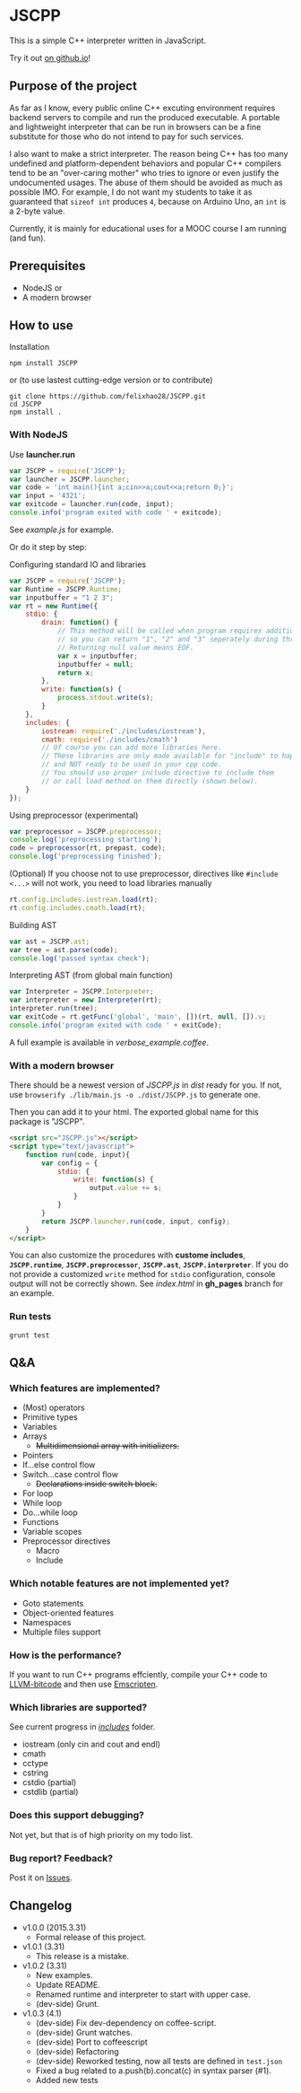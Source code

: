 # JSCPP

This is a simple C++ interpreter written in JavaScript.

Try it out [on github.io](https://felixhao28.github.io/JSCPP/)!

## Purpose of the project

As far as I know, every public online C++ excuting environment requires backend servers to compile and run the produced executable. A portable and lightweight interpreter that can be run in browsers can be a fine substitute for those who do not intend to pay for such services.

I also want to make a strict interpreter. The reason being C++ has too many undefined and platform-dependent behaviors and popular C++ compilers tend to be an "over-caring mother" who tries to ignore or even justify the undocumented usages. The abuse of them should be avoided as much as possible IMO. For example, I do not want my students to take it as guaranteed that `sizeof int` produces `4`, because on Arduino Uno, an `int` is a 2-byte value.

Currently, it is mainly for educational uses for a MOOC course I am running (and fun).

## Prerequisites

* NodeJS or
* A modern browser

## How to use

Installation

```
npm install JSCPP
```

or (to use lastest cutting-edge version or to contribute)

```
git clone https://github.com/felixhao28/JSCPP.git
cd JSCPP
npm install .
```

### With NodeJS

Use __launcher.run__

```js
var JSCPP = require('JSCPP');
var launcher = JSCPP.launcher;
var code = 'int main(){int a;cin>>a;cout<<a;return 0;}';
var input = '4321';
var exitcode = launcher.run(code, input);
console.info('program exited with code ' + exitcode);
```

See _example.js_ for example.

Or do it step by step:

Configuring standard IO and libraries
```js
var JSCPP = require('JSCPP');
var Runtime = JSCPP.Runtime;
var inputbuffer = "1 2 3";
var rt = new Runtime({
	stdio: {
		drain: function() {
			// This method will be called when program requires additional input
			// so you can return "1", "2" and "3" seperately during three calls.
			// Returning null value means EOF.
			var x = inputbuffer;
			inputbuffer = null;
			return x;
		},
		write: function(s) {
			process.stdout.write(s);
		}
	},
	includes: {
		iostream: require('./includes/iostream'),
		cmath: require('./includes/cmath')
		// Of course you can add more libraries here.
		// These libraries are only made available for "include" to happen
		// and NOT ready to be used in your cpp code.
		// You should use proper include directive to include them
		// or call load method on them directly (shown below).
	}
});
```

Using preprocessor (experimental)
```js
var preprocessor = JSCPP.preprocessor;
console.log('preprocessing starting');
code = preprocessor(rt, prepast, code);
console.log('preprocessing finished');
```

(Optional) If you choose not to use preprocessor, directives like `#include <...>` will not work, you need to load libraries manually
```js
rt.config.includes.iostream.load(rt);
rt.config.includes.cmath.load(rt);
```

Building AST
```js
var ast = JSCPP.ast;
var tree = ast.parse(code);
console.log('passed syntax check');
```

Interpreting AST (from global main function)
```js
var Interpreter = JSCPP.Interpreter;
var interpreter = new Interpreter(rt);
interpreter.run(tree);
var exitCode = rt.getFunc('global', 'main', [])(rt, null, []).v;
console.info('program exited with code ' + exitCode);
```

A full example is available in *verbose_example.coffee*.

### With a modern browser

There should be a newest version of _JSCPP.js_ in _dist_ ready for you. If not, use `browserify ./lib/main.js -o ./dist/JSCPP.js` to generate one.

Then you can add it to your html. The exported global name for this package is "JSCPP".

```html
<script src="JSCPP.js"></script>
<script type="text/javascript">
	function run(code, input){
		var config = {
			stdio: {
				write: function(s) {
					output.value += s;
				}
			}
		}
		return JSCPP.launcher.run(code, input, config);
	}
</script>
```

You can also customize the procedures with **custome includes**, **`JSCPP.runtime`**, **`JSCPP.preprocessor`**, **`JSCPP.ast`**, **`JSCPP.interpreter`**. If you do not provide a customized `write` method for `stdio` configuration, console output will not be correctly shown. See _index.html_ in **gh_pages** branch for an example.

### Run tests

```
grunt test
```

## Q&A

### Which features are implemented?

* (Most) operators
* Primitive types
* Variables
* Arrays
    - ~~Multidimensional array with initializers.~~
* Pointers
* If...else control flow
* Switch...case control flow
    - ~~Declarations inside switch block.~~
* For loop
* While loop
* Do...while loop
* Functions
* Variable scopes
* Preprocessor directives
	- Macro
	- Include

### Which notable features are not implemented yet?

* Goto statements
* Object-oriented features
* Namespaces
* Multiple files support

### How is the performance?

If you want to run C++ programs effciently, compile your C++ code to [LLVM-bitcode](https://en.wikipedia.org/wiki/LLVM) and then use [Emscripten](https://github.com/kripken/emscripten).

### Which libraries are supported?

See current progress in [_includes_](https://github.com/felixhao28/JSCPP/blob/master/includes) folder.

* iostream (only cin and cout and endl)
* cmath
* cctype
* cstring
* cstdio (partial)
* cstdlib (partial)

### Does this support debugging?

Not yet, but that is of high priority on my todo list.

### Bug report? Feedback?

Post it on [Issues](https://github.com/felixhao28/JSCPP/issues).

## Changelog

* v1.0.0 (2015.3.31)
	- Formal release of this project.
* v1.0.1 (3.31)
	- This release is a mistake.
* v1.0.2 (3.31)
	- New examples.
	- Update README.
	- Renamed runtime and interpreter to start with upper case.
	- (dev-side) Grunt.
* v1.0.3 (4.1)
	- (dev-side) Fix dev-dependency on coffee-script.
	- (dev-side) Grunt watches.
	- (dev-side) Port to coffeescript
	- (dev-side) Refactoring
	- (dev-side) Reworked testing, now all tests are defined in `test.json`
	- Fixed a bug related to a.push(b).concat(c) in syntax parser (#1).
	- Added new tests